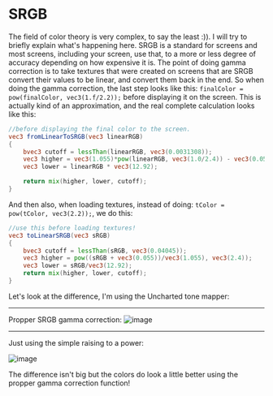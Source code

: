 # SRGB

The field of color theory is very complex, to say the least :)). I will try to briefly explain what's happening here. 
SRGB is a standard for screens and most screens, including your screen, use that, to a more or less degree of accuracy depending on how expensive it is. 
The point of doing gamma correction is to take textures that were created on screens that are SRGB convert their values to be linear, and convert them back in the end.
So when doing the gamma correction, the last step looks like this: ```finalColor = pow(finalColor, vec3(1.f/2.2));``` before displaying it on the screen.
This is actually kind of an approximation, and the real complete calculation looks like this:

```glsl
//before displaying the final color to the screen.
vec3 fromLinearToSRGB(vec3 linearRGB)
{
	bvec3 cutoff = lessThan(linearRGB, vec3(0.0031308));
	vec3 higher = vec3(1.055)*pow(linearRGB, vec3(1.0/2.4)) - vec3(0.055);
	vec3 lower = linearRGB * vec3(12.92);

	return mix(higher, lower, cutoff);
}
```

And then also, when loading textures, instead of doing: ```tColor = pow(tColor, vec3(2.2));```, we do this:

```glsl
//use this before loading textures!
vec3 toLinearSRGB(vec3 sRGB)
{
	bvec3 cutoff = lessThan(sRGB, vec3(0.04045));
	vec3 higher = pow((sRGB + vec3(0.055))/vec3(1.055), vec3(2.4));
	vec3 lower = sRGB/vec3(12.92);
	return mix(higher, lower, cutoff);
}
```

Let's look at the difference, I'm using the Uncharted tone mapper:

---
Propper SRGB gamma correction:
![image](https://github.com/user-attachments/assets/6925a4d0-f611-469a-b72b-b54fcb768356)

---
Just using the simple raising to a power:

![image](https://github.com/user-attachments/assets/2e27305b-afff-4577-9ccc-7c4d5491942c)


The difference isn't big but the colors do look a little better using the propper gamma correction function!



